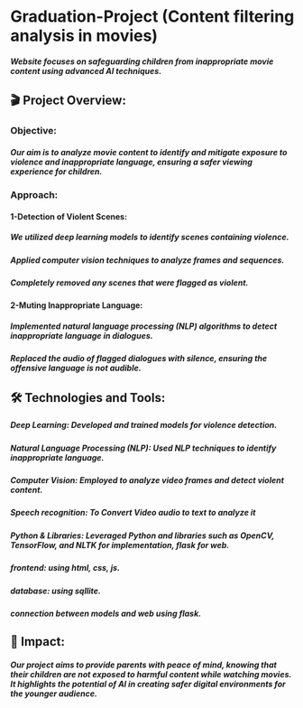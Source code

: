# Graduation-Project (Content filtering analysis in movies)
##### Website focuses on safeguarding children from inappropriate movie content using advanced AI techniques. 

## 🎬 Project Overview:
### Objective:
##### Our aim is to analyze movie content to identify and mitigate exposure to violence and inappropriate language, ensuring a safer viewing experience for children.

### Approach:

#### 1-Detection of Violent Scenes:

##### We utilized deep learning models to identify scenes containing violence.
##### Applied computer vision techniques to analyze frames and sequences.
##### Completely removed any scenes that were flagged as violent.

#### 2-Muting Inappropriate Language:

##### Implemented natural language processing (NLP) algorithms to detect inappropriate language in dialogues.
##### Replaced the audio of flagged dialogues with silence, ensuring the offensive language is not audible.

## 🛠️ Technologies and Tools:

##### Deep Learning: Developed and trained models for violence detection.
##### Natural Language Processing (NLP): Used NLP techniques to identify inappropriate language.
##### Computer Vision: Employed to analyze video frames and detect violent content.
##### Speech recognition: To Convert Video audio to text to analyze it
##### Python & Libraries: Leveraged Python and libraries such as OpenCV, TensorFlow, and NLTK for implementation, flask for web.
##### frontend: using html, css, js.
##### database: using sqllite.
##### connection between models and web using flask.

## 🌟 Impact:

##### Our project aims to provide parents with peace of mind, knowing that their children are not exposed to harmful content while watching movies. It highlights the potential of AI in creating safer digital environments for the younger audience.
